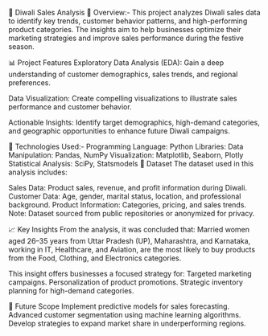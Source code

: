 🎇 Diwali Sales Analysis 🎇
Overview:-
This project analyzes Diwali sales data to identify key trends, customer behavior patterns, and high-performing product categories. The insights aim to help businesses optimize their marketing strategies and improve sales performance during the festive season.

📊 Project Features
Exploratory Data Analysis (EDA):
Gain a deep understanding of customer demographics, sales trends, and regional preferences.

Data Visualization:
Create compelling visualizations to illustrate sales performance and customer behavior.

Actionable Insights:
Identify target demographics, high-demand categories, and geographic opportunities to enhance future Diwali campaigns.

🔧 Technologies Used:-
Programming Language: Python
Libraries:
Data Manipulation: Pandas, NumPy
Visualization: Matplotlib, Seaborn, Plotly
Statistical Analysis: SciPy, Statsmodels
📁 Dataset
The dataset used in this analysis includes:

Sales Data: Product sales, revenue, and profit information during Diwali.
Customer Data: Age, gender, marital status, location, and professional background.
Product Information: Categories, pricing, and sales trends.
Note: Dataset sourced from public repositories or anonymized for privacy.

📈 Key Insights
From the analysis, it was concluded that:
Married women aged 26–35 years from Uttar Pradesh (UP), Maharashtra, and Karnataka, working in IT, Healthcare, and Aviation, are the most likely to buy products from the Food, Clothing, and Electronics categories.

This insight offers businesses a focused strategy for:
Targeted marketing campaigns.
Personalization of product promotions.
Strategic inventory planning for high-demand categories.

📜 Future Scope
Implement predictive models for sales forecasting.
Advanced customer segmentation using machine learning algorithms.
Develop strategies to expand market share in underperforming regions.
